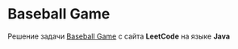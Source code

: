 # Baseball Game
Решение задачи [Baseball Game](https://leetcode.com/problems/baseball-game/) c сайта **LeetCode** на языке **Java**